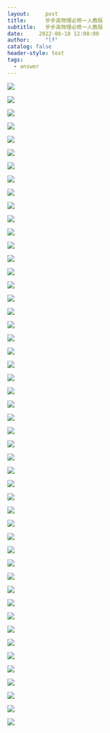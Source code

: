 ```yaml
---
layout:     post
title:      步步高物理必修一人教版
subtitle:   步步高物理必修一人教版
date:     2022-08-18 12:00:00
author:     "lf"
catalog: false
header-style: text
tags:
  - answer
---
```



![](https://pic.imgdb.cn/item/62fe311d16f2c2beb1675ccb.jpg)

![](https://pic.imgdb.cn/item/62fe311d16f2c2beb1675ccf.jpg)

![](https://pic.imgdb.cn/item/62fe311d16f2c2beb1675cd7.jpg)

![](https://pic.imgdb.cn/item/62fe311d16f2c2beb1675ce5.jpg)

![](https://pic.imgdb.cn/item/62fe311d16f2c2beb1675cf0.jpg)

![](https://pic.imgdb.cn/item/62fe320716f2c2beb16853f3.jpg)

![](https://pic.imgdb.cn/item/62fe322516f2c2beb1687081.jpg)

![](https://pic.imgdb.cn/item/62fe322516f2c2beb1687085.jpg)

![](https://pic.imgdb.cn/item/62fe322516f2c2beb168708c.jpg)

![](https://pic.imgdb.cn/item/62fe325716f2c2beb168a847.jpg)

![](https://pic.imgdb.cn/item/62fe325716f2c2beb168a840.jpg)

![](https://pic.imgdb.cn/item/62fe325716f2c2beb168a84e.jpg)

![](https://pic.imgdb.cn/item/62fe327516f2c2beb168c13c.jpg)

![](https://pic.imgdb.cn/item/62fe327516f2c2beb168c142.jpg)

![](https://pic.imgdb.cn/item/62fe327516f2c2beb168c148.jpg)

![](https://pic.imgdb.cn/item/62fe32bb16f2c2beb1691190.jpg)

![](https://pic.imgdb.cn/item/62fe32bb16f2c2beb169118d.jpg)

![](https://pic.imgdb.cn/item/62fe32bb16f2c2beb1691196.jpg)

![](https://pic.imgdb.cn/item/62fe32d416f2c2beb1692dd1.jpg)

![](https://pic.imgdb.cn/item/62fe32d416f2c2beb1692dc5.jpg)

![](https://pic.imgdb.cn/item/62fe32d416f2c2beb1692dc9.jpg)

![](https://pic.imgdb.cn/item/62fe32f416f2c2beb169513a.jpg)

![](https://pic.imgdb.cn/item/62fe32f416f2c2beb169513e.jpg)

![](https://pic.imgdb.cn/item/62fe32f416f2c2beb1695143.jpg)

![](https://pic.imgdb.cn/item/62fe334316f2c2beb169b5dc.jpg)

![](https://pic.imgdb.cn/item/62fe334316f2c2beb169b5f0.jpg)

![](https://pic.imgdb.cn/item/62fe334316f2c2beb169b5e7.jpg)

![](https://pic.imgdb.cn/item/62fe336316f2c2beb169d725.jpg)

![](https://pic.imgdb.cn/item/62fe336316f2c2beb169d728.jpg)

![](https://pic.imgdb.cn/item/62fe336316f2c2beb169d732.jpg)

![](https://pic.imgdb.cn/item/62fe337e16f2c2beb169f58f.jpg)

![](https://pic.imgdb.cn/item/62fe337e16f2c2beb169f58a.jpg)

![](https://pic.imgdb.cn/item/62fe337e16f2c2beb169f597.jpg)

![](https://pic.imgdb.cn/item/62fe343716f2c2beb16a9639.jpg)

![](https://pic.imgdb.cn/item/62fe343716f2c2beb16a963d.jpg)

![](https://pic.imgdb.cn/item/62fe343716f2c2beb16a9649.jpg)

![](https://pic.imgdb.cn/item/62fe347d16f2c2beb16aee39.jpg)

![](https://pic.imgdb.cn/item/62fe347d16f2c2beb16aee3e.jpg)

![](https://pic.imgdb.cn/item/62fe347d16f2c2beb16aee45.jpg)

![](https://pic.imgdb.cn/item/62fe34a716f2c2beb16b1acf.jpg)

![](https://pic.imgdb.cn/item/62fe34a716f2c2beb16b1ad9.jpg)

![](https://pic.imgdb.cn/item/62fe34a716f2c2beb16b1ad2.jpg)

![](https://pic.imgdb.cn/item/62fe34bd16f2c2beb16b3476.jpg)

![](https://pic.imgdb.cn/item/62fe34bd16f2c2beb16b347f.jpg)

![](https://pic.imgdb.cn/item/62fe310016f2c2beb1673c58.jpg)

![](https://pic.imgdb.cn/item/62fe310016f2c2beb1673c4d.jpg)

![](https://pic.imgdb.cn/item/62fe310016f2c2beb1673c43.jpg)

![](https://pic.imgdb.cn/item/62fe310016f2c2beb1673c3c.jpg)

![](https://pic.imgdb.cn/item/62fe310016f2c2beb1673c39.jpg)
